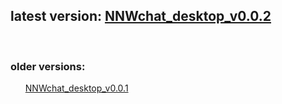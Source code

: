 <!DOCTYPE html>
<html lang="en">
<head>
    <meta charset="UTF-8">
    <meta name="viewport" content="width=device-width, initial-scale=1.0">
   
</head>

<body>
    <h2>latest version: <a href="">NNWchat_desktop_v0.0.2</a></h2>
    <br>
    <h3>older versions:</h3>
    <ul><a href="https://github.com/NNWDeveloper/NNWchat_desktop/raw/refs/heads/main/NNWchat_desktop.WindowsInstaller0.0.1.exe">NNWchat_desktop_v0.0.1</a></ul>
</body>
</html>
